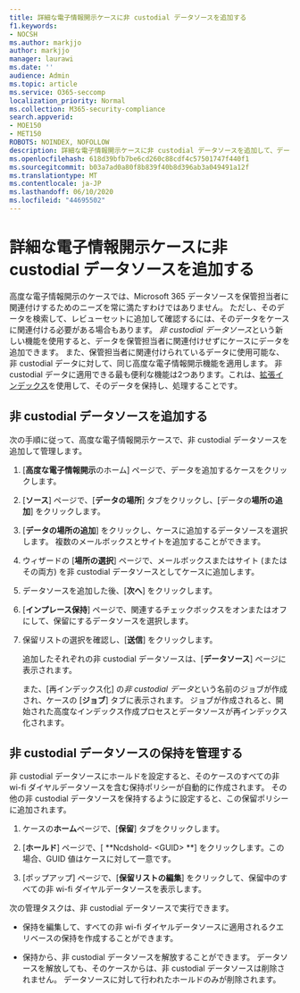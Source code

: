 ```yaml
---
title: 詳細な電子情報開示ケースに非 custodial データソースを追加する
f1.keywords:
- NOCSH
ms.author: markjjo
author: markjjo
manager: laurawi
ms.date: ''
audience: Admin
ms.topic: article
ms.service: O365-seccomp
localization_priority: Normal
ms.collection: M365-security-compliance
search.appverid:
- MOE150
- MET150
ROBOTS: NOINDEX, NOFOLLOW
description: 詳細な電子情報開示ケースに非 custodial データソースを追加して、データソースにホールドを配置することができます。 非 wi-fi ダイヤルデータソースは再インデックス化されるため、部分的にインデックスとして見なされたコンテンツはすべて、完全かつ迅速に検索できるように再処理されます。
ms.openlocfilehash: 618d39bfb7be6cd260c88cdf4c57501747f440f1
ms.sourcegitcommit: b03a7ad0a80f8b839f40b8d396ab3a049491a12f
ms.translationtype: MT
ms.contentlocale: ja-JP
ms.lasthandoff: 06/10/2020
ms.locfileid: "44695502"
---
```

# <a name="add-non-custodial-data-sources-to-an-advanced-ediscovery-case"></a>詳細な電子情報開示ケースに非 custodial データソースを追加する

高度な電子情報開示のケースでは、Microsoft 365 データソースを保管担当者に関連付けするためのニーズを常に満たすわけではありません。 ただし、そのデータを検索して、レビューセットに追加して確認するには、そのデータをケースに関連付ける必要がある場合もあります。 *非 custodial データソース*という新しい機能を使用すると、データを保管担当者に関連付けせずにケースにデータを追加できます。 また、保管担当者に関連付けられているデータに使用可能な、非 custodial データに対して、同じ高度な電子情報開示機能を適用します。 非 custodial データに適用できる最も便利な機能は2つあります。これは、[拡張インデックス](indexing-custodian-data.md)を使用して、そのデータを保持し、処理することです。

## <a name="add-a-non-custodial-data-source"></a>非 custodial データソースを追加する

次の手順に従って、高度な電子情報開示ケースで、非 custodial データソースを追加して管理します。

1. [**高度な電子情報開示**のホーム] ページで、データを追加するケースをクリックします。

2. [**ソース**] ページで、[**データの場所**] タブをクリックし、[データの**場所の追加**] をクリックします。

3. [**データの場所の追加**] をクリックし、ケースに追加するデータソースを選択します。 複数のメールボックスとサイトを追加することができます。

4. ウィザードの [**場所の選択**] ページで、メールボックスまたはサイト (またはその両方) を非 custodial データソースとしてケースに追加します。

5. データソースを追加した後、[**次へ**] をクリックします。

6. [**インプレース保持**] ページで、関連するチェックボックスをオンまたはオフにして、保留にするデータソースを選択します。

7. 保留リストの選択を確認し、[**送信**] をクリックします。

   追加したそれぞれの非 custodial データソースは、[**データソース**] ページに表示されます。

   また、[再インデックス化] の*非 custodial データ*という名前のジョブが作成され、ケースの [**ジョブ**] タブに表示されます。 ジョブが作成されると、開始された高度なインデックス作成プロセスとデータソースが再インデックス化されます。

## <a name="managing-the-hold-on-non-custodial-data-sources"></a>非 custodial データソースの保持を管理する

非 custodial データソースにホールドを設定すると、そのケースのすべての非 wi-fi ダイヤルデータソースを含む保持ポリシーが自動的に作成されます。 その他の非 custodial データソースを保持するように設定すると、この保留ポリシーに追加されます。

1. ケースの**ホーム**ページで、[**保留**] タブをクリックします。

2. [**ホールド**] ページで、[ **Ncdshold- \<GUID\> **] をクリックします。この場合、GUID 値はケースに対して一意です。

3. [ポップアップ] ページで、[**保留リストの編集**] をクリックして、保留中のすべての非 wi-fi ダイヤルデータソースを表示します。

次の管理タスクは、非 custodial データソースで実行できます。

- 保持を編集して、すべての非 wi-fi ダイヤルデータソースに適用されるクエリベースの保持を作成することができます。

- 保持から、非 custodial データソースを解放することができます。 データソースを解放しても、そのケースからは、非 custodial データソースは削除されません。 データソースに対して行われたホールドのみが削除されます。
